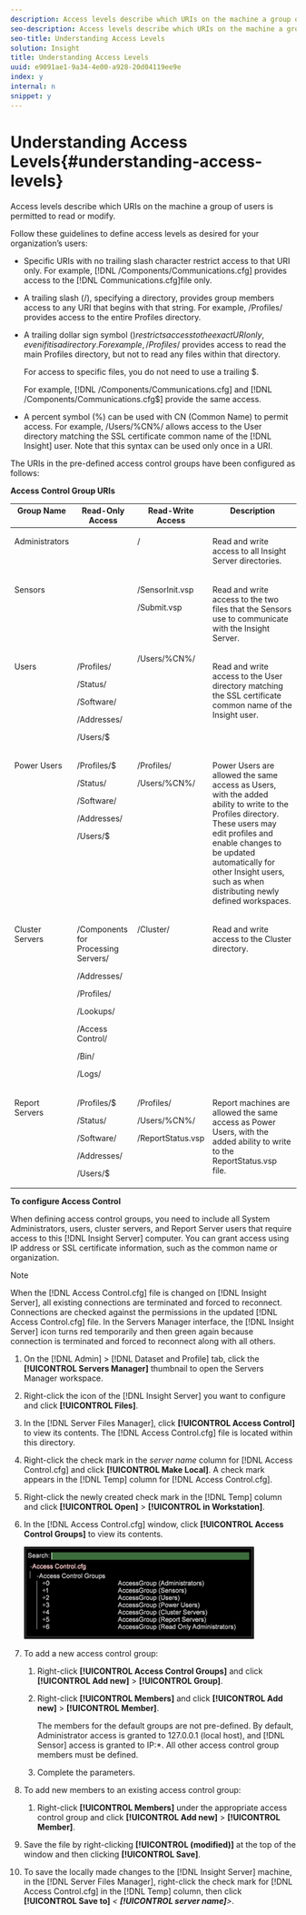 ```yaml
---
description: Access levels describe which URIs on the machine a group of users is permitted to read or modify.
seo-description: Access levels describe which URIs on the machine a group of users is permitted to read or modify.
seo-title: Understanding Access Levels
solution: Insight
title: Understanding Access Levels
uuid: e9091ae1-9a34-4e00-a928-20d04119ee9e
index: y
internal: n
snippet: y
---
```


# Understanding Access Levels{#understanding-access-levels}

Access levels describe which URIs on the machine a group of users is permitted to read or modify.

 Follow these guidelines to define access levels as desired for your organization’s users:

* Specific URIs with no trailing slash character restrict access to that URI only. For example, [!DNL /Components/Communications.cfg] provides access to the [!DNL Communications.cfg]file only. 

* A trailing slash (/), specifying a directory, provides group members access to any URI that begins with that string. For example, /Profiles/ provides access to the entire Profiles directory. 
* A trailing dollar sign symbol ($) restricts access to the exact URI only, even if it is a directory. For example, /Profiles/$ provides access to read the main Profiles directory, but not to read any files within that directory.

  For access to specific files, you do not need to use a trailing $.

  For example, [!DNL /Components/Communications.cfg] and [!DNL /Components/Communications.cfg$] provide the same access. 

* A percent symbol (%) can be used with CN (Common Name) to permit access. For example, /Users/%CN%/ allows access to the User directory matching the SSL certificate common name of the [!DNL Insight] user. Note that this syntax can be used only once in a URI.

The URIs in the pre-defined access control groups have been configured as follows: 

<table id="table_8E6FDD741BF24E2DAD96A2919FAE6C7F"> 
 <desc> 
  <b>Access Control Group URIs </b> 
 </desc> 
 <thead> 
  <tr valign="top"> 
   <th colname="col1" class="entry"> Group Name </th> 
   <th colname="col2" class="entry"> Read-Only Access </th> 
   <th colname="col3" class="entry"> Read-Write Access </th> 
   <th colname="col4" class="entry"> Description </th> 
  </tr> 
 </thead>
 <tbody> 
  <tr valign="top"> 
   <td colname="col1"> <p>Administrators </p> </td> 
   <td colname="col2"> </td> 
   <td colname="col3"> <p>/ </p> </td> 
   <td colname="col4"> <p>Read and write access to all <span class="keyword"> Insight Server</span> directories. </p> </td> 
  </tr> 
  <tr valign="top"> 
   <td colname="col1"> <p>Sensors </p> </td> 
   <td colname="col2"> </td> 
   <td colname="col3"> <p>/SensorInit.vsp </p> <p>/Submit.vsp </p> </td> 
   <td colname="col4"> <p>Read and write access to the two files that the <span class="wintitle"> Sensors</span> use to communicate with the <span class="keyword"> Insight Server</span>. </p> </td> 
  </tr> 
  <tr valign="top"> 
   <td colname="col1"> <p>Users </p> </td> 
   <td colname="col2"> <p>/Profiles/ </p> <p>/Status/ </p> <p>/Software/ </p> <p>/Addresses/ </p> <p>/Users/$ </p> </td> 
   <td colname="col3"> /Users/%CN%/ </td> 
   <td colname="col4"> <p>Read and write access to the User directory matching the SSL certificate common name of the <span class="keyword"> Insight</span> user. </p> </td> 
  </tr> 
  <tr valign="top"> 
   <td colname="col1"> <p>Power Users </p> </td> 
   <td colname="col2"> <p>/Profiles/$ </p> <p>/Status/ </p> <p>/Software/ </p> <p>/Addresses/ </p> <p>/Users/$ </p> </td> 
   <td colname="col3"> <p>/Profiles/ </p> <p>/Users/%CN%/ </p> </td> 
   <td colname="col4"> <p>Power Users are allowed the same access as Users, with the added ability to write to the Profiles directory. These users may edit profiles and enable changes to be updated automatically for other <span class="keyword"> Insight</span> users, such as when distributing newly defined workspaces. </p> </td> 
  </tr> 
  <tr valign="top"> 
   <td colname="col1"> <p>Cluster Servers </p> </td> 
   <td colname="col2"> <p>/Components for Processing Servers/ </p> <p>/Addresses/ </p> <p>/Profiles/ </p> <p>/Lookups/ </p> <p>/Access Control/ </p> <p>/Bin/ </p> <p>/Logs/ </p> </td> 
   <td colname="col3"> <p>/Cluster/ </p> </td> 
   <td colname="col4"> <p>Read and write access to the Cluster directory. </p> </td> 
  </tr> 
  <tr valign="top"> 
   <td colname="col1"> <p>Report Servers </p> </td> 
   <td colname="col2"> <p>/Profiles/$ </p> <p>/Status/ </p> <p>/Software/ </p> <p>/Addresses/ </p> <p>/Users/$ </p> </td> 
   <td colname="col3"> <p>/Profiles/ </p> <p>/Users/%CN%/ </p> <p>/ReportStatus.vsp </p> </td> 
   <td colname="col4"> <p>Report machines are allowed the same access as Power Users, with the added ability to write to the <span class="filepath"> ReportStatus.vsp</span> file. </p> </td> 
  </tr> 
 </tbody> 
</table>

**To configure Access Control**

When defining access control groups, you need to include all System Administrators, users, cluster servers, and Report Server users that require access to this [!DNL Insight Server] computer. You can grant access using IP address or SSL certificate information, such as the common name or organization.

>[!NOTE]
>
>When the [!DNL Access Control.cfg] file is changed on [!DNL Insight Server], all existing connections are terminated and forced to reconnect. Connections are checked against the permissions in the updated [!DNL Access Control.cfg] file. In the Servers Manager interface, the [!DNL Insight Server] icon turns red temporarily and then green again because connection is terminated and forced to reconnect along with all others.

1. On the [!DNL Admin] > [!DNL Dataset and Profile] tab, click the **[!UICONTROL Servers Manager]** thumbnail to open the Servers Manager workspace. 

1. Right-click the icon of the [!DNL Insight Server] you want to configure and click **[!UICONTROL Files]**. 

1. In the [!DNL Server Files Manager], click **[!UICONTROL Access Control]** to view its contents. The [!DNL Access Control.cfg] file is located within this directory. 

1. Right-click the check mark in the *server name* column for [!DNL Access Control.cfg] and click **[!UICONTROL Make Local]**. A check mark appears in the [!DNL Temp] column for [!DNL Access Control.cfg]. 

1. Right-click the newly created check mark in the [!DNL Temp] column and click **[!UICONTROL Open]** > **[!UICONTROL in Workstation]**. 

1. In the [!DNL Access Control.cfg] window, click **[!UICONTROL Access Control Groups]** to view its contents.

   ![](assets/access_ctrl_cfg.png)

1. To add a new access control group:

    1. Right-click **[!UICONTROL Access Control Groups]** and click **[!UICONTROL Add new]** > **[!UICONTROL Group]**. 
    
    1. Right-click **[!UICONTROL Members]** and click **[!UICONTROL Add new]** > **[!UICONTROL Member]**.

       The members for the default groups are not pre-defined. By default, Administrator access is granted to 127.0.0.1 (local host), and [!DNL Sensor] access is granted to IP:&#42;. All other access control group members must be defined. 
    
    1. Complete the parameters.

1. To add new members to an existing access control group:

    1. Right-click **[!UICONTROL Members]** under the appropriate access control group and click **[!UICONTROL Add new]** > **[!UICONTROL Member]**.

1. Save the file by right-clicking **[!UICONTROL (modified)]** at the top of the window and then clicking **[!UICONTROL Save]**. 

1. To save the locally made changes to the [!DNL Insight Server] machine, in the [!DNL Server Files Manager], right-click the check mark for [!DNL Access Control.cfg] in the [!DNL Temp] column, then click **[!UICONTROL Save to]** *< **[!UICONTROL server name]**>*.

